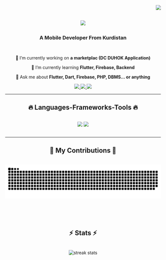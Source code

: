 <img align="right" src="https://visitor-badge.laobi.icu/badge?page_id=salesp07.salesp07" />

<h1 align="center">
    <img src="https://readme-typing-svg.herokuapp.com/?font=Righteous&size=35&center=true&vCenter=true&width=500&height=70&duration=4000&lines=Hi+There!+👋;+I'm+Dilkhosh+Saadon!;" />
</h1>

<h3 align="center">A Mobile Developer From Kurdistan</h3>

<br/>

<div align="center">
 
 🔭 I’m currently working on **a marketplac (DC DUHOK Application)**
 
 🌱 I’m currently learning **Flutter, Firebase, Backend**

💬 Ask me about **Flutter, Dart, Firebase, PHP, DBMS... or anything**

 </div>
 
<div align="center"> 
  <a href="mailto:fares.baqe@gmail.com">
    <img src="https://img.shields.io/badge/Gmail-333333?style=for-the-badge&logo=gmail&logoColor=red" />
  </a>
  <a href="https://www.linkedin.com/in/dilkhosh-saadon-1430ba1a9/" target="_blank">
    <img src="https://img.shields.io/badge/LinkedIn-0077B5?style=for-the-badge&logo=linkedin&logoColor=white" target="_blank" />
  </a>
  <a href="https://github.com/DilkhoshSaadon98" target="_blank">
     <img src="https://img.shields.io/badge/Portfolio-FF5722?style=for-the-badge&logo=todoist&logoColor=white" target="_blank" /> <!-- sqlite, safari, google-chrome are other good icon options -->
  </a>
</div>

 <hr/>
 
<h2 align="center">🔥 Languages-Frameworks-Tools 🔥</h2>
<br/>
<div align="center">
    <img src="https://skillicons.dev/icons?i=flutter,dart,html,css,mysql,python,javascript,firebase" />
    <img src="https://skillicons.dev/icons?i=vscode,github,figma,git,c,java,php,android,arduino" /><br>
</div>

<br/>
<hr/>

<div align="center">
  <h2>🐍 My Contributions 🐍</h2>
  <br>
  <img alt="snake eating my contributions" src="https://raw.githubusercontent.com/salesp07/salesp07/output/github-contribution-grid-snake.svg" />
  
  <br/><br/><br/>
</div>


<h2 align="center">⚡ Stats ⚡</h2>
<br>
<div align=center>
  <img  src="https://github-readme-streak-stats-salesp07.vercel.app?user=DilkhoshSaadon98&theme=radical&hide_border=true&border_radius=4.9&date_format=M%20j%5B%2C%20Y%5D&card_width=500)](https://git.io/streak-stats" alt="streak stats"/>
</div>

<br/><br/>



<br/>
